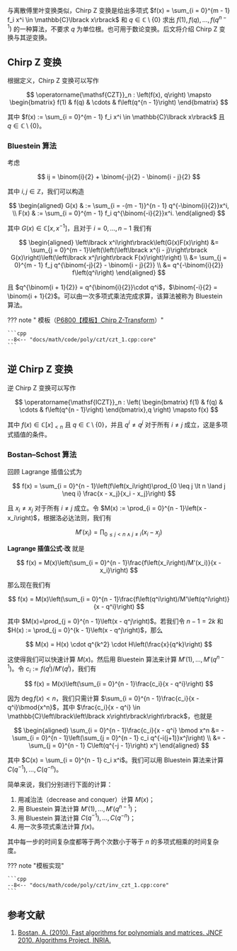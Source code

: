 与离散傅里叶变换类似，Chirp Z 变换是给出多项式 $f(x) = \sum_{i = 0}^{m - 1} f_i x^i \in \mathbb{C}\lbrack x\rbrack$ 和 $q \in \mathbb{C} \setminus \{0\}$ 求出 $f(1), f(q), \dots, f(q^{n - 1})$ 的一种算法，不要求 $q$ 为单位根。也可用于数论变换。后文将介绍 Chirp Z 变换与其逆变换。

## Chirp Z 变换

根据定义，Chirp Z 变换可以写作

$$
\operatorname{\mathsf{CZT}}_n : \left(f(x), q\right) \mapsto
\begin{bmatrix}
f(1) & f(q) & \cdots & f\left(q^{n - 1}\right)
\end{bmatrix}
$$

其中 $f(x) := \sum_{i = 0}^{m - 1} f_i x^i \in \mathbb{C}\lbrack x\rbrack$ 且 $q \in \mathbb{C} \setminus \{0\}$。

### Bluestein 算法

考虑

$$
ij = \binom{i}{2} + \binom{-j}{2} - \binom{i - j}{2}
$$

其中 $i, j \in \mathbb{Z}$，我们可以构造

$$
\begin{aligned}
G(x) & := \sum_{i = -(m - 1)}^{n - 1} q^{-\binom{i}{2}}x^i, \\
F(x) & := \sum_{i = 0}^{m - 1} f_i q^{\binom{-i}{2}}x^i.
\end{aligned}
$$

其中 $G(x) \in \mathbb{C}\left\lbrack x, x^{-1}\right\rbrack$，且对于 $i = 0, \dots, n - 1$ 我们有

$$
\begin{aligned}
\left\lbrack x^i\right\rbrack\left(G(x)F(x)\right) &=
\sum_{j = 0}^{m - 1}\left(\left(\left\lbrack x^{i - j}\right\rbrack G(x)\right)\left(\left\lbrack x^j\right\rbrack F(x)\right)\right) \\
&= \sum_{j = 0}^{m - 1} f_j q^{\binom{-j}{2} - \binom{i - j}{2}} \\
&= q^{-\binom{i}{2}} f\left(q^i\right)
\end{aligned}
$$

且 $q^{\binom{i + 1}{2}} = q^{\binom{i}{2}}\cdot q^i$，$\binom{-i}{2} = \binom{i + 1}{2}$。可以由一次多项式乘法完成求算，该算法被称为 Bluestein 算法。

??? note " 模板（[P6800【模板】Chirp Z-Transform](https://www.luogu.com.cn/problem/P6800)）"
    

    ```cpp
    --8<-- "docs/math/code/poly/czt/czt_1.cpp:core"
    ```

## 逆 Chirp Z 变换

逆 Chirp Z 变换可以写作

$$
\operatorname{\mathsf{ICZT}}_n :
\left(
    \begin{bmatrix} f(1) & f(q) & \cdots & f\left(q^{n - 1}\right)
    \end{bmatrix},q
\right)
\mapsto f(x)
$$

其中 $f(x) \in \mathbb{C}\left\lbrack x\right\rbrack_{< n}$ 且 $q \in \mathbb{C} \setminus \{0\}$，并且 $q^i \neq q^j$ 对于所有 $i \neq j$ 成立，这是多项式插值的条件。

### Bostan–Schost 算法

回顾 Lagrange 插值公式为

$$
f(x) = \sum_{i = 0}^{n - 1}\left(f\left(x_i\right)\prod_{0 \leq j \lt n \land j \neq i} \frac{x - x_j}{x_i - x_j}\right)
$$

且 $x_i \neq x_j$ 对于所有 $i \neq j$ 成立。令 $M(x) := \prod_{i = 0}^{n - 1}\left(x - x_i\right)$，根据洛必达法则，我们有

$$
M'(x_i)=\prod_{0 \leq j\lt n \land j \neq i}\left(x_i - x_j\right)
$$

**Lagrange 插值公式·改** 就是

$$
f(x) = M(x)\left(\sum_{i = 0}^{n - 1}\frac{f\left(x_i\right)/M'(x_i)}{x - x_i}\right)
$$

那么现在我们有

$$
f(x) = M(x)\left(\sum_{i = 0}^{n - 1}\frac{f\left(q^i\right)/M'\left(q^i\right)}{x - q^i}\right)
$$

其中 $M(x)=\prod_{j = 0}^{n - 1}\left(x - q^j\right)$。若我们令 $n - 1 = 2k$ 和 $H(x) := \prod_{j = 0}^{k - 1}\left(x - q^j\right)$，那么

$$
M(x) = H(x) \cdot q^{k^2} \cdot H\left(\frac{x}{q^k}\right)
$$

这使得我们可以快速计算 $M(x)$。然后用 Bluestein 算法来计算 $M'(1), \dots, M'(q^{n - 1})$。令 $c_i := f\left(q^i\right)/M'\left(q^i\right)$，我们有

$$
f(x) = M(x)\left(\sum_{i = 0}^{n - 1}\frac{c_i}{x - q^i}\right)
$$

因为 $\deg f(x) \lt n$，我们只需计算 $\sum_{i = 0}^{n - 1}\frac{c_i}{x - q^i}\bmod{x^n}$，其中 $\frac{c_i}{x - q^i} \in \mathbb{C}\left\lbrack\left\lbrack x\right\rbrack\right\rbrack$，也就是

$$
\begin{aligned}
\sum_{i = 0}^{n - 1}\frac{c_i}{x - q^i} \bmod x^n &=
-\sum_{i = 0}^{n - 1}\left(\sum_{j = 0}^{n - 1} c_i q^{-i(j+1)}x^j\right) \\
&= -\sum_{j = 0}^{n - 1} C\left(q^{-j - 1}\right) x^j
\end{aligned}
$$

其中 $C(x) = \sum_{i = 0}^{n - 1} c_i x^i$。我们可以用 Bluestein 算法来计算 $C\left(q^{-1}\right), \dots, C\left(q^{-n}\right)$。

简单来说，我们分别进行下面的计算：

1.  用减治法（decrease and conquer）计算 $M(x)$；
2.  用 Bluestein 算法计算 $M'(1), \dots, M'(q^{n - 1})$；
3.  用 Bluestein 算法计算 $C\left(q^{-1}\right), \dots, C\left(q^{-n}\right)$；
4.  用一次多项式乘法计算 $f(x)$。

其中每一步的时间复杂度都等于两个次数小于等于 $n$ 的多项式相乘的时间复杂度。

??? note "模板实现"
    

    ```cpp
    --8<-- "docs/math/code/poly/czt/inv_czt_1.cpp:core"
    ```

## 参考文献

1.  [Bostan, A. (2010). Fast algorithms for polynomials and matrices. JNCF 2010. Algorithms Project, INRIA.](https://specfun.inria.fr/bostan/publications/exposeJNCF.pdf)
